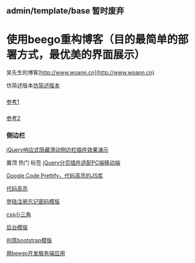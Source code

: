 ## admin/template/base 暂时废弃



# 使用beego重构博客（目的最简单的部署方式，最优美的界面展示）

吴先生的博客[http://www.woann.cn](http://www.woann.cn)


仿简述版本[仿简述版本](http://vue.jackhu.top/)
###
[参考1](http://www.54tianzhisheng.cn/)
###
[参考2](https://lin-xin.gitee.io/open/)

### 侧边栏
[jQuery响应式隐藏滑动侧边栏插件效果演示](http://www.htmleaf.com/Demo/201507012144.html)


置顶 热门 标签
[jQuery分页插件适配PC端移动端](http://www.jq22.com/demo/jquerypagination201811080936/)


[Google Code Prettify，代码高亮的JS库](https://blog.csdn.net/u011127019/article/details/77165062)

[代码高亮](http://www.bootstrapmb.com/search?keyword=%E4%BB%A3%E7%A0%81%E9%AB%98%E4%BA%AE)

[登陆注册忘记密码模版](http://www.jq22.com/demo/jQueryZcMoban201709140221/)

[css小三角](https://www.jianshu.com/p/9a463d50e441)


[后台模版](http://v.bootstrapmb.com/2019/11/gdgux6705/)

[创意bootstrap模版](http://www.bootstrapmb.com/item/6705)

[用beego开发服务端应用](https://www.cnblogs.com/zhangboyu/p/7760693.html)